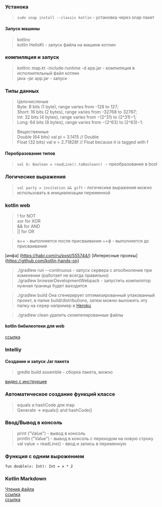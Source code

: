 ### Устанока 
>`sudo snap install --classic kotlin` - установка через snap пакет     

#### Запуск машины
> kotlinc   
> kotlin HelloKt - запуск файла на машине котлин    

### компиляция  и запуск
>  kotlinc map.kt -include-runtime -d app.jar - компиляция в исполнительный файл котлин    
>  java -jar app.jar - запуск


### Типы данных
> Целочисленые        
> Byte: 8 bits (1 byte), range varies from -128 to 127;          
> Short: 16 bits (2 bytes), range varies from -32768 to 32767;           
> Int: 32 bits (4 bytes), range varies from −(2^31) to (2^31)−1;          
> Long: 64 bits (8 bytes), range varies from −(2^63) to (2^63)−1.          

> Вещественные      
> Double (64 bits)  val pi = 3.1415  // Double      
> Float (32 bits) val e = 2.71828f // Float because it is tagged with f      


#### Перобразование типов
> ```val b: Boolean = readLine().toBoolean() ``` - преобразование в bool


### Логичесике выражения
>  ```val party = invitation && gift``` - логичесике выражения можно использовать в инициализации переменной 
### kotlin web 
> ! for NOT    
> xor for XOR    
> && for AND    
> || for OR     

> a++ - выполняется после присваивания
> ++ф - выполняется до присваивания

[инфа] (https://habr.com/ru/post/555744/)
[Интересные проекы] (https://github.com/kotlin-hands-on)

> ./gradlew run --continuous - запуск сервера с атообноление при изменении (работает не всегда правильно)     
> ./gradlew browserDevelopmentWebpack - запустить компилятор  
> нужная траница будет ваходится    

> ./gradlew build  Она сгенерирует оптимизированный упакованный проект,  в папке build/distributions, затем можно выложить эту папку на серер например в [Heroku](https://www.heroku.com/home)     

> ./gradlew clean удалить скомпелированные файлы

#### kotlin бибилеотеки для web
[ссылка](https://github.com/JetBrains/kotlin-wrappers)


### Intelliy
#### Создание и запуск Jar пакета
> gredle build assemble - сборка пакета, можно 

[видео с инструкцие](https://www.youtube.com/watch?v=HCY4KXw7geM)


### Автоматическое создание функций  классе
> equals и hashCode для map    
> Generate -> equals() and hashCode()    

### Ввод/Вывод в консоль
> print ("Value") - вывод в консоль      
> println ("Value") - вывод в консоль с переходом на новую строку
> val value = readLine()  - ввод и запись в переменную      


### Функция с одним вырожением      
`fun double(x: Int): Int = x * 2`     


### Kotlin Markdown
[Чтение файла](https://fox-code.ru/a/kak-zapisat-i-prochitat-fajl-v-kotlin/)   
[ссылка](https://github.com/Steppschuh/Java-Markdown-Generator)    
[ссылка](https://github.com/IlyasYOY/kotlin-markdown)    
